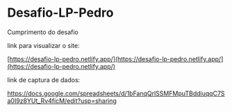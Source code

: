 # Desafio-LP-Pedro
Cumprimento do desafio

link para visualizar o site:

[https://desafio-lp-pedro.netlify.app/](https://desafio-lp-pedro.netlify.app/](https://desafio-lp-pedro.netlify.app/)

link de captura de dados:

https://docs.google.com/spreadsheets/d/1bFanqQrlSSMFMpuTBddiuqqC7Sa0I9z8YUt_Rv4ficM/edit?usp=sharing
